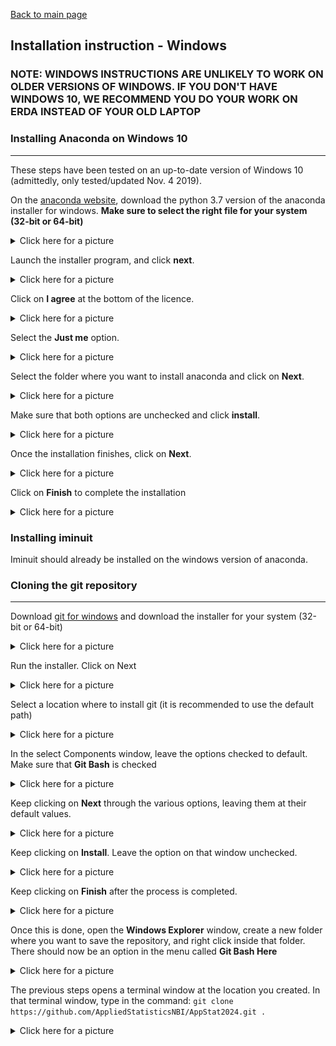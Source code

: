 
[Back to main page](../README.md)


## Installation instruction - Windows

### __NOTE: WINDOWS INSTRUCTIONS ARE UNLIKELY TO WORK ON OLDER VERSIONS OF WINDOWS. IF YOU DON'T HAVE WINDOWS 10, WE RECOMMEND YOU DO YOUR WORK ON ERDA INSTEAD OF YOUR OLD LAPTOP__



### Installing Anaconda on Windows 10
---
These steps have been tested on an up-to-date version of Windows 10 (admittedly, only tested/updated Nov. 4 2019).

On the [anaconda website](https://www.anaconda.com/distribution/), download the python 3.7 version of the anaconda installer for windows. __Make sure to select the right file for your system (32-bit or 64-bit)__

<details><summary>Click here for a picture</summary>
<img src="../images/anaconda_windows_1.png"/>
</details>

Launch the installer program, and click __next__.
<details><summary>Click here for a picture</summary>
<img src="../images/anaconda_windows_2.png"/>
</details>

Click on __I agree__ at the bottom of the licence.
<details><summary>Click here for a picture</summary>
<img src="../images/anaconda_windows_3.png"/>
</details>


Select the __Just me__ option.
<details><summary>Click here for a picture</summary>
<img src="../images/anaconda_windows_4.png"/>
</details>


Select the folder where you want to install anaconda and click on __Next__.
<details><summary>Click here for a picture</summary>
<img src="../images/anaconda_windows_5.png"/>
</details>


Make sure that both options are unchecked and click __install__.
<details><summary>Click here for a picture</summary>
<img src="../images/anaconda_windows_6.png"/>
</details>


Once the installation finishes, click on __Next__.
<details><summary>Click here for a picture</summary>
<img src="../images/anaconda_windows_7.png"/>
</details>


Click on __Finish__ to complete the installation
<details><summary>Click here for a picture</summary>
<img src="../images/anaconda_windows_8.png"/>
</details>

### Installing iminuit

Iminuit should already be installed on the windows version of anaconda.


### Cloning the git repository
---
Download [git for windows](https://git-scm.com/download/win) and download the installer for your system (32-bit or 64-bit)
<details><summary>Click here for a picture</summary>
<img src="../images/git_windows_1.png"/>
</details>

Run the installer. Click on Next
<details><summary>Click here for a picture</summary>
<img src="../images/git_windows_2.png"/>
</details>

Select a location where to install git (it is recommended to use the default path)
<details><summary>Click here for a picture</summary>
<img src="../images/git_windows_3.png"/>
</details>

In the select Components window, leave the options checked to default. Make sure that __Git Bash__ is checked
<details><summary>Click here for a picture</summary>
<img src="../images/git_windows_4.png"/>
</details>

Keep clicking on __Next__ through the various options, leaving them at their default values.
<details><summary>Click here for a picture</summary>
  <img src="../images/git_windows_5.png"/>
  <img src="../images/git_windows_6.png"/>
  <img src="../images/git_windows_8.png"/>
  <img src="../images/git_windows_9.png"/>
  <img src="../images/git_windows_10.png"/>
  <img src="../images/git_windows_11.png"/>
  <img src="../images/git_windows_12.png"/>
</details>


Keep clicking on __Install__. Leave the option on that window unchecked. 
<details><summary>Click here for a picture</summary>
  <img src="../images/git_windows_13.png"/>
</details>


Keep clicking on __Finish__ after the process is completed.
<details><summary>Click here for a picture</summary>
  <img src="../images/git_windows_14.png"/>
</details>

Once this is done, open the __Windows Explorer__ window, create a new folder where you want to save the repository, and right click inside that folder. There should now be an option in the menu called __Git Bash Here__

<details><summary>Click here for a picture</summary>
  <img src="../images/git_windows_15.png"/>
</details>

The previous steps opens a terminal window at the location you created. In that terminal window, type in the command:
`git clone https://github.com/AppliedStatisticsNBI/AppStat2024.git .`

<details><summary>Click here for a picture</summary>
  <img src="../images/git_windows_gitterminal.png"/>
</details>
